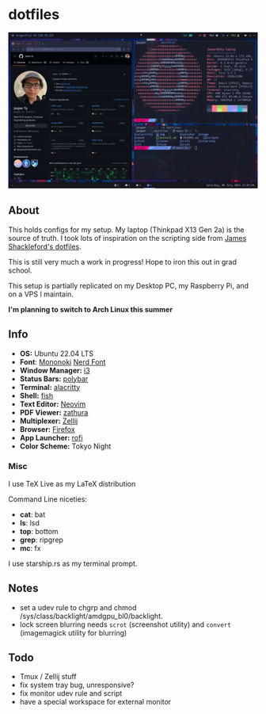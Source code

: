 # dotfiles

![screenshot](img/screenshot2.png)

## About

This holds configs for my setup. My laptop (Thinkpad X13 Gen 2a) is the source of truth. I took lots of inspiration on the scripting side from [James Shackleford's dotfiles](https://github.com/tshack/dotfiles).

This is still very much a work in progress! Hope to iron this out in grad school.

This setup is partially replicated on my Desktop PC, my Raspberry Pi, and on a VPS I maintain.

**I'm planning to switch to Arch Linux this summer**

## Info

- **OS:** Ubuntu 22.04 LTS
- **Font**: [Mononoki](https://github.com/madmalik/mononoki) [Nerd Font](https://www.nerdfonts.com/)
- **Window Manager:** [i3](https://i3wm.org/)
- **Status Bars:** [polybar](https://github.com/polybar/polybar)
- **Terminal:** [alacritty](https://github.com/alacritty/alacritty)
- **Shell:** [fish](https://fishshell.com/)
- **Text Editor:** [Neovim](https://neovim.io/)
- **PDF Viewer:** [zathura](https://pwmt.org/projects/zathura/)
- **Multiplexer:** [Zellij](https://zellij.dev/)
- **Browser:** [Firefox](https://www.mozilla.org/en-US/firefox/)
- **App Launcher:** [rofi](https://github.com/davatorium/rofi)
- **Color Scheme:** Tokyo Night

### Misc

I use TeX Live as my LaTeX distribution

Command Line niceties:
- **cat**: bat
- **ls**: lsd
- **top**: bottom 
- **grep**: ripgrep
- **mc**: fx

I use starship.rs as my terminal prompt.

## Notes

- set a udev rule to chgrp and chmod /sys/class/backlight/amdgpu_bl0/backlight.
- lock screen blurring needs `scrot` (screenshot utility) and `convert` (imagemagick utility for blurring)

## Todo

- Tmux / Zellij stuff
- fix system tray bug, unresponsive?
- fix monitor udev rule and script
- have a special workspace for external monitor
